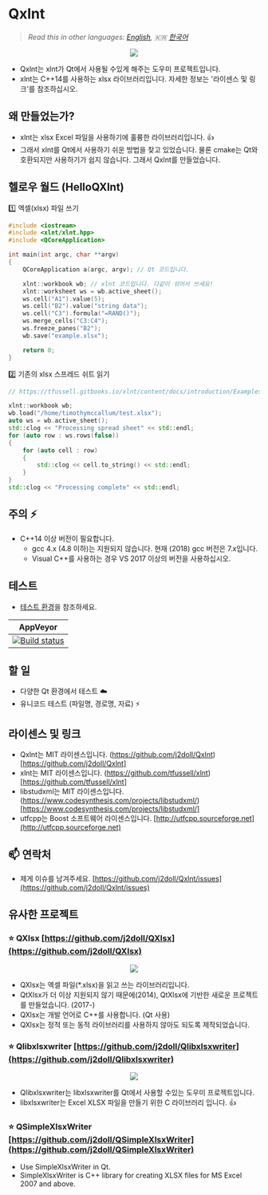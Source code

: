 # Qxlnt

> *Read this in other languages: [English](README.md), :kr: [한국어](README.ko.md)*

<p align="center"><img src="https://github.com/j2doll/Qxlnt/raw/master/markdown-data/Concept-QXlnt.jpg"></p>

- Qxlnt는 xlnt가 Qt에서 사용될 수있게 해주는 도우미 프로젝트입니다.
- xlnt는 C++14를 사용하는 xlsx 라이브러리입니다. 자세한 정보는 '라이센스 및 링크'를 참조하십시오.

## 왜 만들었는가?

- xlnt는 xlsx Excel 파일을 사용하기에 훌륭한 라이브러리입니다. :+1:
- 그래서 xlnt를 Qt에서 사용하기 쉬운 방법을 찾고 있었습니다. 물론 cmake는 Qt와 호환되지만 사용하기가 쉽지 않습니다. 그래서 Qxlnt를 만들었습니다.

## 헬로우 월드 (HelloQXlnt)

:one: 엑셀(xlsx) 파일 쓰기

```cpp
#include <iostream>
#include <xlnt/xlnt.hpp>
#include <QCoreApplication>

int main(int argc, char **argv)
{     
    QCoreApplication a(argc, argv); // Qt 코드입니다.

    xlnt::workbook wb; // xlnt 코드입니다. 다같이 섞어서 쓰세요!
    xlnt::worksheet ws = wb.active_sheet();
    ws.cell("A1").value(5);
    ws.cell("B2").value("string data");
    ws.cell("C3").formula("=RAND()");
    ws.merge_cells("C3:C4");
    ws.freeze_panes("B2");
    wb.save("example.xlsx");

    return 0;
}
```

:two: 기존의 xlsx 스프레드 쉬트 읽기

```cpp
// https://tfussell.gitbooks.io/xlnt/content/docs/introduction/Examples.html

xlnt::workbook wb;
wb.load("/home/timothymccallum/test.xlsx");
auto ws = wb.active_sheet();
std::clog << "Processing spread sheet" << std::endl;
for (auto row : ws.rows(false)) 
{ 
    for (auto cell : row) 
    { 
        std::clog << cell.to_string() << std::endl;
    }
}
std::clog << "Processing complete" << std::endl;
```

## 주의 :zap:

- C++14 이상 버전이 필요합니다.
	- gcc 4.x (4.8 이하)는 지원되지 않습니다. 현재 (2018) gcc 버전은 7.x입니다.
	- Visual C++를 사용하는 경우 VS 2017 이상의 버전을 사용하십시오.

## 테스트

- [테스트 환경](BuildEnv.md)을 참조하세요.

| AppVeyor |
| :------: |
| [![Build status](https://ci.appveyor.com/api/projects/status/51ryx1ewacc1g8em?svg=true)](https://ci.appveyor.com/project/j2doll/qxlnt) |

## 할 일
- 다양한 Qt 환경에서 테스트 :cloud:
- 유니코드 테스트 (파일명, 경로명, 자료) :zap:

## 라이센스 및 링크

- Qxlnt는 MIT 라이센스입니다. (https://github.com/j2doll/Qxlnt)[https://github.com/j2doll/Qxlnt] 
- xlnt는 MIT 라이센스입니다. (https://github.com/tfussell/xlnt)[https://github.com/tfussell/xlnt] 
- libstudxml는 MIT 라이센스입니다. (https://www.codesynthesis.com/projects/libstudxml/)[https://www.codesynthesis.com/projects/libstudxml/]
- utfcpp는 Boost 소프트웨어 라이센스입니다. [http://utfcpp.sourceforge.net](http://utfcpp.sourceforge.net)

## :mailbox: 연락처
- 제게 이슈를 남겨주세요. [https://github.com/j2doll/Qxlnt/issues](https://github.com/j2doll/Qxlnt/issues)

## 유사한 프로젝트

### :star: <b>QXlsx</b> [https://github.com/j2doll/QXlsx](https://github.com/j2doll/QXlsx)

<p align="center"><img src="https://github.com/j2doll/QXlsx/raw/master/markdown.data/QXlsx-Desktop.png"></p>

- QXlsx는 엑셀 파일(*.xlsx)을 읽고 쓰는 라이브러리입니다.
- QtXlsx가 더 이상 지원되지 않기 때문에(2014), QtXlsx에 기반한 새로운 프로젝트를 만들었습니다. (2017-)
- QXlsx는 개발 언어로 C++를 사용합니다. (Qt 사용)
- QXlsx는 정적 또는 동적 라이브러리를 사용하지 않아도 되도록 제작되었습니다.

### :star: <b>Qlibxlsxwriter</b> [https://github.com/j2doll/Qlibxlsxwriter](https://github.com/j2doll/Qlibxlsxwriter)

<p align="center"><img src="https://github.com/j2doll/Qlibxlsxwriter/raw/master/markdown.data/logo.png"></p>

- Qlibxlsxwriter는 libxlsxwriter를 Qt에서 사용할 수있는 도우미 프로젝트입니다.
- libxlsxwriter는 Excel XLSX 파일을 만들기 위한 C 라이브러리 입니다. :+1:

### :star: <b>QSimpleXlsxWriter</b> [https://github.com/j2doll/QSimpleXlsxWriter](https://github.com/j2doll/QSimpleXlsxWriter)

- Use SimpleXlsxWriter in Qt.
- SimpleXlsxWriter is C++ library for creating XLSX files for MS Excel 2007 and above.

